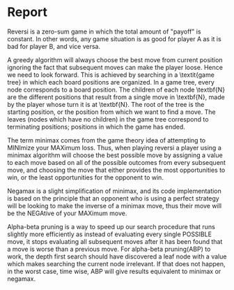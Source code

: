 # Report

Reversi is a zero-sum game in which the total amount of "payoff" is constant. In other words, any game situation is as good for player A as it is bad for player B, and vice versa.

A greedy algorithm will always choose the best move from current position ignoring the fact that subsequent moves can make the player loose. Hence we need to look forward. This is achieved by searching in a \textit{game tree} in which each board positions are organized. In a game tree, every node corresponds to a board position. The children of each node \textbf{N} are the different positions that result from a single move in \textbf{N}, made by the player whose turn it is at \textbf{N}. The root of the tree is the starting position, or the position from which we want to find a move. The leaves (nodes which have no children) in the game tree correspond to terminating positions; positions in which the game has ended.

The term minimax comes from the game theory idea of attempting to MINImize your MAXimum loss. Thus, when playing reversi a player using a minimax algorithm will choose the best possible move by assigning a value to each move based on all of the possible outcomes from every subsequent move, and choosing the move that either provides the most opportunities to win, or the least opportunities for the opponent to win.

Negamax is a slight simplification of minimax, and its code implementation is based on the principle that an opponent who is using a perfect strategy will be looking to make the inverse of a minimax move, thus their move will be the NEGAtive of your MAXimum move. 

Alpha-beta pruning is a way to speed up our search procedure that runs slightly more efficiently as instead of evaluating every single POSSIBLE move, it stops evaluating all subsequent moves after it has been found that a move is worse than a previous move.
For alpha-beta pruning(ABP) to work, the depth first search should have discovered a leaf node with a value which makes searching the current node irrelevant. If that does not happen, in the worst case, time wise, ABP will give results equivalent to minimax or negamax.
